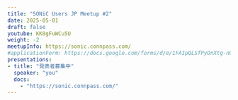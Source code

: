 ```yaml
---
title: "SONiC Users JP Meetup #2"
date: 2025-05-01
draft: false
youtube: KK0gFuWCu5U
weight: -2
meetupInfo: https://sonic.connpass.com/
#applicationForm: https://docs.google.com/forms/d/e/1FAIpQLSfPyOnXtg-nGFLD7H0tIMLD2J00URC0J9-IlwVmhCu_qU48hw/viewform
presentations:
- title: "発表者募集中"
  speaker: "you"
  docs:
    - "https://sonic.connpass.com/"
---
```


